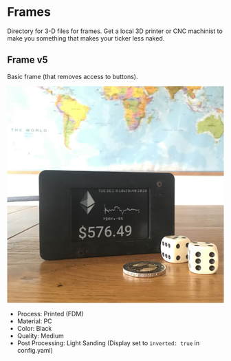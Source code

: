 # Frames

Directory for 3-D files for frames. Get a local 3D printer or CNC machinist to make you something that makes your ticker less naked. 

## Frame v5

Basic frame (that removes access to buttons).

![Action Shot](/images/actionshot/Framev5.jpg)

- Process: Printed (FDM)
- Material: PC 
- Color: Black
- Quality: Medium
- Post Processing: Light Sanding
(Display set to ```inverted: true``` in config.yaml)

